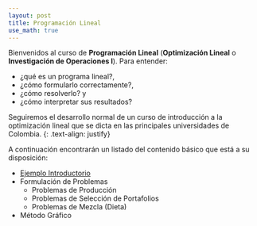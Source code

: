 ```yaml
---
layout: post
title: Programación Lineal
use_math: true
---
```


Bienvenidos al curso de **Programación Lineal** (**Optimización Lineal** o **Investigación de Operaciones I**). Para entender: 

  - ¿qué es un programa lineal?, 
  - ¿cómo formularlo correctamente?, 
  - ¿cómo resolverlo? y 
  - ¿cómo interpretar sus resultados? 

Seguiremos el desarrollo normal de un curso de introducción a la optimización lineal que se dicta en las principales universidades de Colombia.
{: .text-align: justify}

A continuación encontrarán un listado del contenido básico que está a su disposición:

  - [Ejemplo Introductorio](https://fbh99.github.io/lp/ejemploIntro/index.html)
  - Formulación de Problemas
      - Problemas de Producción
      - Problemas de Selección de Portafolios
      - Problemas de Mezcla (Dieta)
  - Método Gráfico
